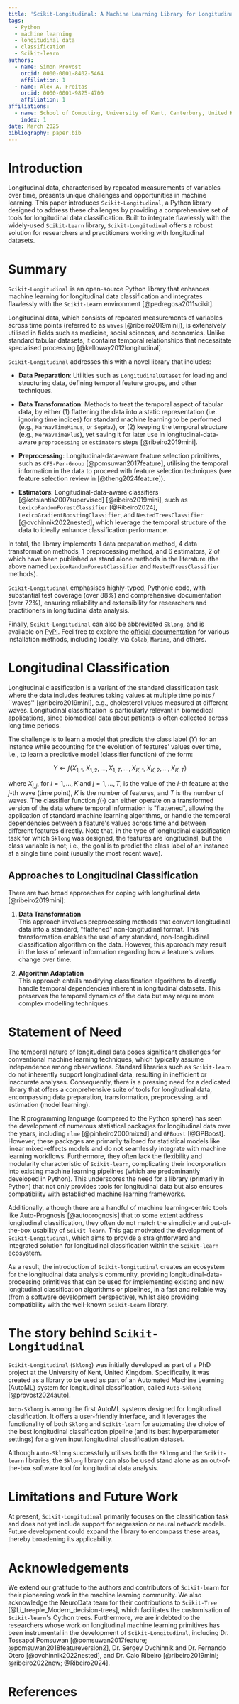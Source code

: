 ```yaml
---
title: 'Scikit-Longitudinal: A Machine Learning Library for Longitudinal Classification in Python'
tags:
  - Python
  - machine learning
  - longitudinal data
  - classification
  - Scikit-learn
authors:
  - name: Simon Provost
    orcid: 0000-0001-8402-5464
    affiliation: 1
  - name: Alex A. Freitas
    orcid: 0000-0001-9825-4700
    affiliation: 1
affiliations:
  - name: School of Computing, University of Kent, Canterbury, United Kingdom
    index: 1
date: March 2025
bibliography: paper.bib
---
```


# Introduction

Longitudinal data, characterised by repeated measurements of variables over time, presents unique challenges and
opportunities in
machine learning. This paper introduces `Scikit-Longitudinal`, a Python library designed to address these challenges by
providing a comprehensive set of tools for longitudinal data classification. Built to integrate flawlessly with the
widely-used `Scikit-Learn` library, `Scikit-Longitudinal` offers a robust solution for researchers and practitioners
working with longitudinal datasets.

# Summary

`Scikit-Longitudinal` is an open-source Python library that enhances machine learning for longitudinal data
classification and integrates flawlessly with the `Scikit-Learn` environment [@pedregosa2011scikit].

Longitudinal data, which consists of repeated measurements of variables across time points (referred to as
`waves` [@ribeiro2019mini]), is extensively utilised in fields such as medicine, social sciences, and economics. Unlike
standard tabular datasets, it contains temporal relationships that necessitate specialised
processing [@kelloway2012longitudinal].

`Scikit-Longitudinal` addresses this with a novel library that includes:

- **Data Preparation**: Utilities such as `LongitudinalDataset` for loading and structuring data, defining temporal
  feature groups, and other techniques.

- **Data Transformation**: Methods to treat the temporal aspect of tabular data, by either (1) flattening the data
  into a static representation (i.e. ignoring time indices) for standard machine learning to be performed (e.g.,
  `MarWavTimeMinus`, or `SepWav`),
  or (2) keeping the temporal structure (e.g., `MerWavTimePlus`), yet saving it for later use in longitudinal-data-aware
  `preprocessing` or `estimators` steps [@ribeiro2019mini].

- **Preprocessing**: Longitudinal-data-aware feature selection primitives, such
  as
  `CFS-Per-Group` [@pomsuwan2017feature],
  utilising the temporal information in the data to proceed with feature selection techniques (see feature selection review in [@theng2024feature]).

- **Estimators**: Longitudinal-data-aware classifiers [@kotsiantis2007supervised] [@ribeiro2019mini],
  such as
  `LexicoRandomForestClassifier` [@Ribeiro2024],
  `LexicoGradientBoostingClassifier`, and `NestedTreesClassifier` [@ovchinnik2022nested], which leverage the temporal
  structure of the data to
  ideally enhance classification performance.

In total, the library implements 1 data preparation method, 4 data transformation methods, 1 preprocessing method, and
6 estimators, 2 of which have been published as stand alone methods in the literature (the above named
`LexicoRandomForestClassifier` and `NestedTreesClassifier` methods).

`Scikit-Longitudinal` emphasises highly-typed, Pythonic code, with substantial test coverage (over 88%) and
comprehensive documentation (over 72%), ensuring reliability and extensibility for researchers and practitioners in
longitudinal data analysis.

Finally, `Scikit-Longitudinal` can also be abbreviated `Sklong`, and is available
on [PyPI](https://pypi.org/project/Scikit-longitudinal/). Feel free to explore the
[official documentation](https://scikit-longitudinal.readthedocs.io/latest/getting-started/) for various
installation methods, including locally, via `Colab`, `Marimo`, and others.

# Longitudinal Classification

Longitudinal classification is a variant of the standard classification task where the data includes features taking
values at multiple time points / ``waves'' [@ribeiro2019mini], e.g., cholesterol values measured at different
waves. Longitudinal classification is particularly relevant in biomedical applications, since biomedical data about
patients is often collected across long time periods.

The challenge is to learn a model that predicts the class label ($Y$) for an instance while accounting for the evolution
of features' values over time, i.e., to learn a predictive model (classifier function) of the form:

$$
Y \gets f(X_{1,1}, X_{1,2}, \dots, X_{1,T}, \dots, X_{K,1}, X_{K,2}, \dots, X_{K,T})
$$

where $X_{i,j}$, for $i = 1,\dots,K$ and $j = 1,\dots,T$, is the value of the $i$-th feature at the $j$-th wave (time
point), $K$ is the number of features, and $T$ is the number of waves. The classifier function $f(\cdot)$ can either
operate on a transformed version of the data where temporal information is "flattened", allowing the application of
standard machine learning algorithms, or handle the temporal dependencies between a feature's values across time and
between
different features directly. Note that, in the type of longitudinal classification task for which `Sklong` was designed,
the features are longitudinal, but the class variable is not; i.e.,
the goal is to predict the class label of an instance at a single time point (usually the most recent wave).

## Approaches to Longitudinal Classification

There are two broad approaches for coping with longitudinal data [@ribeiro2019mini]:

1. **Data Transformation**  
   This approach involves preprocessing methods that convert longitudinal data into a standard, "flattened"
   non-longitudinal format. This transformation enables the use of any standard, non-longitudinal classification
   algorithm on the data. However, this approach may result in the loss of relevant information regarding how a
   feature's values change over time.

2. **Algorithm Adaptation**  
   This approach entails modifying classification algorithms to directly handle temporal dependencies inherent in
   longitudinal datasets. This preserves the temporal dynamics of the data but may require more complex modelling
   techniques.

# Statement of Need

The temporal nature of longitudinal data poses significant challenges for conventional machine learning techniques,
which typically assume independence among observations. Standard libraries such as `Scikit-learn` do not inherently
support longitudinal data, resulting in inefficient or inaccurate analyses. Consequently, there is a pressing need for a
dedicated library that offers a comprehensive suite of tools for longitudinal data, encompassing data preparation,
transformation, preprocessing, and estimation (model learning).

The R programming language (compared to the Python sphere) has seen the development of numerous statistical packages for longitudinal data
over the years, including `nlme` [@pinheiro2000mixed] and `GPBoost` [@GPBoost]. However, these packages are primarily
tailored for statistical models like linear mixed-effects models and do not seamlessly integrate with machine learning
workflows. Furthermore, they often lack the flexibility and modularity characteristic of `Scikit-learn`, complicating
their incorporation into existing machine learning pipelines (which are predominantly developed in Python). This underscores the need for a library (primarily in Python) that not only
provides tools for longitudinal data but also ensures compatibility with established machine learning frameworks.

Additionally, although there are a handful of machine learning-centric tools like Auto-Prognosis [@autoprognosis] that
to some extent address longitudinal classification, they often do not match the simplicity and out-of-the-box usability
of `Scikit-learn`. This gap
motivated the development of `Scikit-Longitudinal`, which aims to provide a straightforward and integrated solution for
longitudinal classification within the `Scikit-learn` ecosystem.

As a result, the introduction of `Scikit-longitudinal` creates an ecosystem for the longitudinal data analysis
community,
providing longitudinal-data-processing primitives that can be used for implementing existing and new longitudinal
classification algorithms or pipelines, in a fast and reliable way (from a software development perspective),
whilst also providing compatibility with the well-known `Scikit-Learn` library.

# The story behind `Scikit-Longitudinal`

`Scikit-Longitudinal` (`Sklong`) was initially developed as part of a PhD project at the University of Kent, United
Kingdom. Specifically, it was created as a library to be used as part of an Automated Machine Learning (AutoML) system
for longitudinal classification, called `Auto-Sklong` [@provost2024auto].

`Auto-Sklong` is among the first AutoML systems designed for longitudinal classification. It offers a user-friendly
interface, and it leverages the functionality of both `Sklong` and `Scikit-learn` for automating the choice of the best
longitudinal classification pipeline (and its best hyperparameter settings) for a given input longitudinal
classification dataset.

Although `Auto-Sklong` successfully utilises both the `Sklong` and the `Scikit-learn` libraries, the `Sklong` library
can also be used stand alone as an out-of-the-box software tool for longitudinal data analysis.

# Limitations and Future Work

At present, `Scikit-Longitudinal` primarily focuses on the classification task and does not yet include support
for regression or neural network models. Future development could expand the library to encompass these areas, thereby
broadening its applicability.

# Acknowledgements

We extend our gratitude to the authors and contributors of `Scikit-learn` for their pioneering work in the machine
learning
community. We also acknowledge the NeuroData team for their contributions to
`Scikit-Tree` [@Li_treeple_Modern_decision-trees], which facilitates the customisation of `Scikit-learn`'s Cython trees.
Furthermore, we are indebted to the researchers whose work on longitudinal machine learning primitives has been
instrumental in the development of `Scikit-Longitudinal`, including Dr. Tossapol
Pomsuwan [@pomsuwan2017feature; @pomsuwan2018featureversion2], Dr. Sergey Ovchinnik and Dr. Fernando
Otero [@ovchinnik2022nested], and Dr. Caio Ribeiro [@ribeiro2019mini; @ribeiro2022new; @Ribeiro2024].

# References